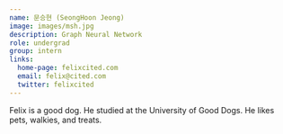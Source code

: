 ```yaml
---
name: 문승현 (SeongHoon Jeong)
image: images/msh.jpg
description: Graph Neural Network
role: undergrad
group: intern
links:
  home-page: felixcited.com
  email: felix@cited.com
  twitter: felixcited
---
```


Felix is a good dog.
He studied at the University of Good Dogs.
He likes pets, walkies, and treats.
